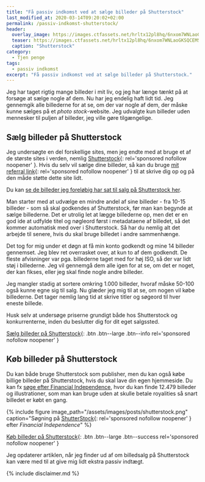 ```yaml
---
title: "Få passiv indkomst ved at sælge billeder på Shutterstock"
last_modified_at: 2020-03-14T09:20:02+02:00
permalink: /passiv-indkomst-shutterstock/
header:
  overlay_image: https://images.ctfassets.net/hrltx12pl8hq/6nxom7WNLaoGKSQCEMSyQc/977424dc8072ad4d1fd472c9a8725519/shutterstock_1120060250.jpg
  teaser: https://images.ctfassets.net/hrltx12pl8hq/6nxom7WNLaoGKSQCEMSyQc/977424dc8072ad4d1fd472c9a8725519/shutterstock_1120060250.jpg
  caption: "Shutterstock"
category:
  - Tjen penge
tags:
  - passiv indkomst
excerpt: "Få passiv indkomst ved at sælge billeder på Shutterstock."
---
```


Jeg har taget rigtig mange billeder i mit liv, og jeg har længe tænkt på at forsøge at sælge nogle af dem. Nu har jeg endelig haft lidt tid. Jeg gennemgik alle billederne for at se, om der var nogle af dem, der måske kunne sælges på et _photo stock_-website. Jeg udvalgte kun billeder uden mennesker til puljen af billeder, jeg ville gøre tilgængelige.

## Sælg billeder på Shutterstock

Jeg undersøgte en del forskellige sites, men jeg endte med at bruge et af de største sites i verden, nemlig [Shutterstock](/go/shutterstock/){: rel='sponsored nofollow noopener' }. Hvis du selv vil sælge dine billeder, så kan du bruge [mit referral link](/go/shutterstock/){: rel='sponsored nofollow noopener' } til at skrive dig op og på den måde støtte dette site lidt.

Du kan [se de billeder jeg foreløbig har sat til salg på Shutterstock her](http://www.shutterstock.com/g/Lars+Olesen?rid=261127496).

Man starter med at udvælge en mindre andel af sine billeder - fra 10-15 billeder - som så skal godkendes af Shutterstock, før man kan begynde at sælge billederne. Det er utrolig let at lægge billederne op, men det er en god ide at udfylde titel og nøgleord først i metadataene af billedet, så det kommer automatisk med over i Shutterstock. Så har du nemlig alt det arbejde til senere, hvis du skal bruge billedet i andre sammenhænge.

Det tog for mig under et døgn at få min konto godkendt og mine 14 billeder gennemset. Jeg blev ret overrasket over, at kun to af dem godkendt. De fleste afvisninger var pga. billederne taget med for høj ISO, så der var lidt støj i billederne. Jeg vil gennemgå dem alle igen for at se, om det er noget, der kan fikses, eller jeg skal finde nogle andre billeder.

Jeg mangler stadig at sortere omkring 1.000 billeder, hvoraf måske 50-100 også kunne egne sig til salg. Nu glæder jeg mig til at se, om nogen vil købe billederne. Det tager nemlig lang tid at skrive titler og søgeord til hver eneste billede.

Husk selv at undersøge priserne grundigt både hos Shutterstock og konkurrenterne, inden du beslutter dig for dit eget salgssted.

[Sælg billeder på Shutterstock](http://submit.shutterstock.com?rid=261127496){: .btn .btn--large .btn--info rel='sponsored nofollow noopener' }

## Køb billeder på Shutterstock

Du kan både bruge Shutterstock som publisher, men du kan også købe billige billeder på Shutterstock, hvis du skal lave din egen hjemmeside. Du kan fx [søge efter Financial Independence](/go/shutterstock/), hvor du kan finde 12.479 billeder og illustrationer, som man kan bruge uden at skulle betale royalities så snart billedet er købt en gang.

{% include figure image_path="/assets/images/posts/shutterstock.png" caption="Søgning på [ShutterStock](http://www.shutterstock.com/g/Lars+Olesen?rid=261127496){: rel='sponsored nofollow noopener' } efter _Financial Independence_" %}

[Køb billeder på Shutterstock](http://www.shutterstock.com/g/Lars+Olesen?rid=261127496){: .btn .btn--large .btn--success rel='sponsored nofollow noopener' }

Jeg opdaterer artiklen, når jeg finder ud af om billedsalg på Shutterstock kan være med til at give mig lidt ekstra passiv indtægt.

{% include disclaimer.md %}
